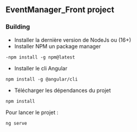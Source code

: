 ## EventManager_Front project

### Building

- Installer la dernière version de NodeJs ou (16+) 
- Installer NPM un package manager

```
-npm install -g npm@latest
```
- Installer le cli Angular
```
npm install -g @angular/cli
```
- Télécharger les dépendances du projet
```
npm install
```

Pour lancer le projet :
```
ng serve
```